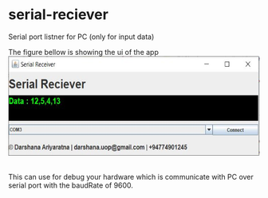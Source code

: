 # serial-reciever
Serial port listner for PC (only for input data)

The figure bellow is showing the ui of the app
<img src = "out/artifacts/serial_reciever_jar/Images/UI.JPG" height = 200>

<br>
This can use for debug your hardware which is communicate with PC over serial port with the baudRate of 9600. 